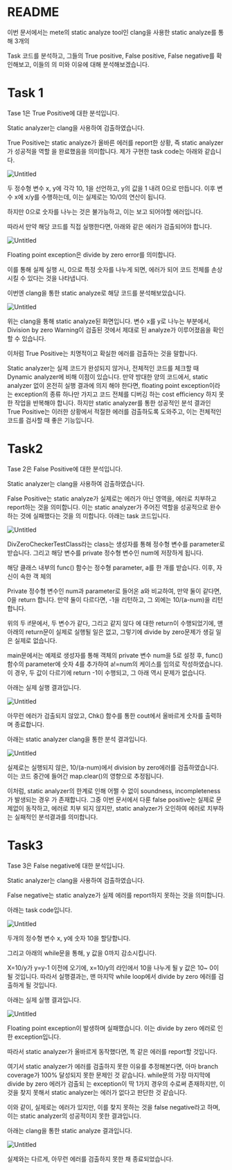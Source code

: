 # README

이번 문서에서는 mete의 static analyze tool인 clang을 사용한 static analyze를 통해 3개의

Task 코드를 분석하고, 그들의 True positive, False positive, False negative를 확인해보고, 이들의 의 미와 이유에 대해 분석해보겠습니다.

# Task 1

Tase 1은 True Positive에 대한 분석입니다.

Static analyzer는 clang을 사용하여 검출하였습니다.

True Positive는 static analyze가 올바른 에러를 report한 상황, 즉 static analyzer가 성공적을 역할 을 완료했음을 의미합니다. 제가 구현한 task code는 아래와 같습니다.

![Untitled](README%20ef14a2f3619d4eefb9ae207343b3ed98/Untitled.png)

두 정수형 변수 x, y에 각각 10, 1을 선언하고, y의 값을 1 내려 0으로 만듭니다. 이후 변수 x에 x/y를 수행하는데, 이는 실제로는 10/0의 연산이 됩니다.

하지만 0으로 숫자를 나누는 것은 불가능하고, 이는 보고 되어야할 에러입니다.

따라서 만약 해당 코드를 직접 실행한다면, 아래와 같은 에러가 검출되어야 합니다.

![Untitled](README%20ef14a2f3619d4eefb9ae207343b3ed98/Untitled%201.png)

Floating point exception은 divide by zero error를 의미합니다.

이를 통해 실제 실행 시, 0으로 특정 숫자를 나누게 되면, 에러가 되어 코드 전체를 손상시킬 수 있다는 것을 나타냅니다.

이번엔 clang을 통한 static analyze로 해당 코드를 분석해보았습니다.

![Untitled](README%20ef14a2f3619d4eefb9ae207343b3ed98/Untitled%202.png)

위는 clang을 통해 static analyze된 화면입니다. 변수 x를 y로 나누는 부분에서, Division by zero Warning이 검출된 것에서 제대로 된 analyze가 이루어졌음을 확인할 수 있습니다.

이처럼 True Positive는 치명적이고 확실한 에러를 검출하는 것을 말합니다.

Static analyzer는 실제 코드가 완성되지 않거나, 전체적인 코드를 체크할 때 Dynamic analyzer에 비해 이점이 있습니다. 만약 방대한 양의 코드에서, static analyzer 없이 온전히 실행 결과에 의지 해야 한다면, floating point exception이라는 exception의 종류 하나만 가지고 코드 전체를 디버깅 하는 cost efficiency 하지 못한 작업을 반복해야 합니다. 하지만 static analyzer를 통한 성공적인 분석 결과인 True Positive는 이러한 상황에서 적절한 에러를 검출하도록 도와주고, 이는 전체적인 코드를 검사할 때 좋은 기능입니다.

# Task2

Tase 2은 False Positive에 대한 분석입니다.

Static analyzer는 clang을 사용하여 검출하였습니다.

False Positive는 static analyze가 실제로는 에러가 아닌 영역을, 에러로 치부하고 report하는 것을 의미합니다. 이는 static analyzer가 주어진 역할을 성공적으로 완수하는 것에 실패했다는 것을 의 미합니다. 아래는 task 코드입니다.

![Untitled](README%20ef14a2f3619d4eefb9ae207343b3ed98/Untitled%203.png)

DivZeroCheckerTestClass라는 class는 생성자를 통해 정수형 변수를 parameter로 받습니다. 그리고 해당 변수를 private 정수형 변수인 num에 저장하게 됩니다.

해당 클래스 내부의 func() 함수는 정수형 parameter, a를 한 개를 받습니다. 이후, 자신이 속한 객 체의

Private 정수형 변수인 num과 parameter로 들어온 a와 비교하여, 만약 둘이 같다면, 0을 return 합니다. 만약 둘이 다르다면, -1을 리턴하고, 그 외에는 10/(a-num)을 리턴 합니다.

위의 두 if문에서, 두 변수가 같다, 그리고 같지 않다 에 대한 return이 수행되었기에, 맨 아래의 return문이 실제로 실행될 일은 없고, 그렇기에 divide by zero문제가 생길 일은 실제로 없습니다.

main문에서는 예제로 생성자를 통해 객체의 private 변수 num을 5로 설정 후, func() 함수의 parameter에 숫자 4를 추가하여 a!=num의 케이스를 임의로 작성하였습니다. 이 경우, 두 값이 다르기에 return -1이 수행되고, 그 아래 역시 문제가 없습니다.

아래는 실제 실행 결과입니다.

![Untitled](README%20ef14a2f3619d4eefb9ae207343b3ed98/Untitled%204.png)

아무런 에러가 검출되지 않았고, Chk() 함수를 통한 cout에서 올바르게 숫자를 출력하며 종료합니다.

아래는 static analyzer clang을 통한 분석 결과입니다.

![Untitled](README%20ef14a2f3619d4eefb9ae207343b3ed98/Untitled%205.png)

실제로는 실행되지 않은, 10/(a-num)에서 division by zero에러를 검출하였습니다. 이는 코드 중간에 들어간 map.clear()의 영향으로 추정됩니다.

이처럼, static analyzer의 한계로 인해 어쩔 수 없이 soundness, incompleteness 가 발생되는 경우 가 존재합니다. 그중 이번 문서에서 다룬 false positive는 실제로 문제없이 동작하고, 에러로 치부 되지 않지만, static analyzer가 오인하여 에러로 치부하는 실패적인 분석결과를 의미합니다.

# Task3

Tase 3은 False negative에 대한 분석입니다.

Static analyzer는 clang을 사용하여 검출하였습니다.

False negative는 static analyze가 실제 에러를 report하지 못하는 것을 의미합니다. 

아래는 task code입니다.

![Untitled](README%20ef14a2f3619d4eefb9ae207343b3ed98/Untitled%206.png)

두개의 정수형 변수 x, y에 숫자 10을 할당합니다.

그리고 아래의 while문을 통해, y 값을 0까지 감소시킵니다.

X=10/y가 y=y-1 이전에 오기에, x=10/y의 라인에서 10을 나누게 될 y 값은 10~ 0이 될 것입니다. 따라서 실행결과는, 맨 마지막 while loop에서 divide by zero 에러를 검출하게 될 것입니다.

아래는 실제 실행 결과입니다.

![Untitled](README%20ef14a2f3619d4eefb9ae207343b3ed98/Untitled%207.png)

Floating point exception이 발생하며 실패했습니다. 이는 divide by zero 에러로 인한 exception입니다.

따라서 static analyzer가 올바르게 동작했다면, 똑 같은 에러를 report할 것입니다.

여기서 static analyzer가 에러를 검출하지 못한 이유를 추정해본다면, 아마 branch coverage가 100% 달성되지 못한 문제인 것 같습니다. while문의 가장 마지막에 divide by zero 에러가 검출되 는 exception이 딱 1가지 경우의 수로써 존재하지만, 이것을 찾지 못해서 static analyzer는 에러가 없다고 판단한 것 같습니다.

이와 같이, 실제로는 에러가 있지만, 이를 찾지 못하는 것을 false negative라고 하며, 이는 static analyzer의 성공적이지 못한 결과입니다.

아래는 clang을 통한 static analyze 결과입니다.

![Untitled](README%20ef14a2f3619d4eefb9ae207343b3ed98/Untitled%208.png)

실제와는 다르게, 아무런 에러를 검출하지 못한 채 종료되었습니다.